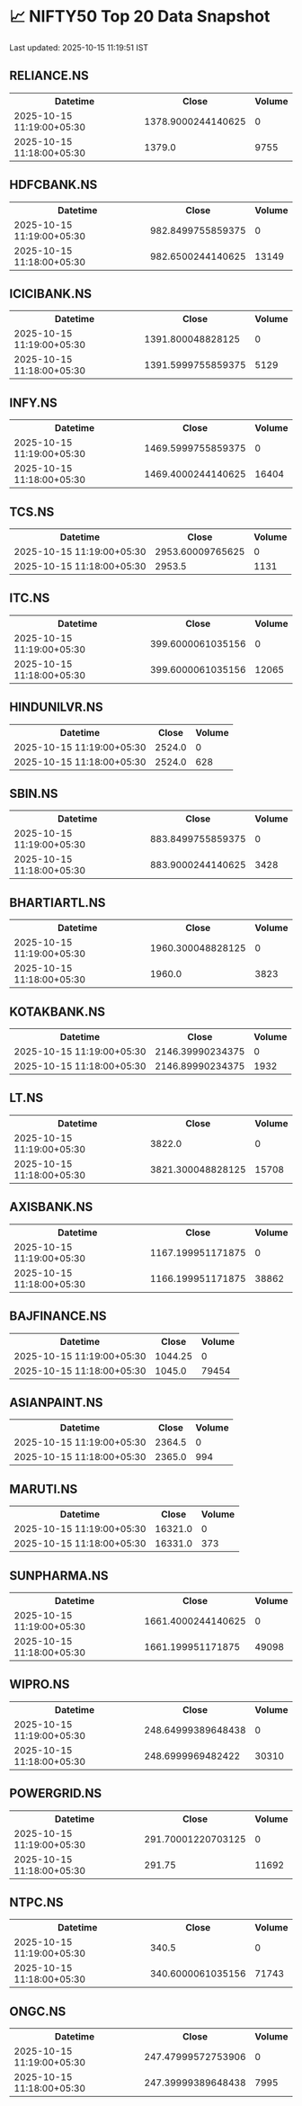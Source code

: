 # 📈 NIFTY50 Top 20 Data Snapshot

Last updated: 2025-10-15 11:19:51 IST

## RELIANCE.NS

<table>
  <tr><th>Datetime</th><th>Close</th><th>Volume</th></tr>
  <tr><td>2025-10-15 11:19:00+05:30</td><td>1378.9000244140625</td><td>0</td></tr>
  <tr><td>2025-10-15 11:18:00+05:30</td><td>1379.0</td><td>9755</td></tr>
</table>

## HDFCBANK.NS

<table>
  <tr><th>Datetime</th><th>Close</th><th>Volume</th></tr>
  <tr><td>2025-10-15 11:19:00+05:30</td><td>982.8499755859375</td><td>0</td></tr>
  <tr><td>2025-10-15 11:18:00+05:30</td><td>982.6500244140625</td><td>13149</td></tr>
</table>

## ICICIBANK.NS

<table>
  <tr><th>Datetime</th><th>Close</th><th>Volume</th></tr>
  <tr><td>2025-10-15 11:19:00+05:30</td><td>1391.800048828125</td><td>0</td></tr>
  <tr><td>2025-10-15 11:18:00+05:30</td><td>1391.5999755859375</td><td>5129</td></tr>
</table>

## INFY.NS

<table>
  <tr><th>Datetime</th><th>Close</th><th>Volume</th></tr>
  <tr><td>2025-10-15 11:19:00+05:30</td><td>1469.5999755859375</td><td>0</td></tr>
  <tr><td>2025-10-15 11:18:00+05:30</td><td>1469.4000244140625</td><td>16404</td></tr>
</table>

## TCS.NS

<table>
  <tr><th>Datetime</th><th>Close</th><th>Volume</th></tr>
  <tr><td>2025-10-15 11:19:00+05:30</td><td>2953.60009765625</td><td>0</td></tr>
  <tr><td>2025-10-15 11:18:00+05:30</td><td>2953.5</td><td>1131</td></tr>
</table>

## ITC.NS

<table>
  <tr><th>Datetime</th><th>Close</th><th>Volume</th></tr>
  <tr><td>2025-10-15 11:19:00+05:30</td><td>399.6000061035156</td><td>0</td></tr>
  <tr><td>2025-10-15 11:18:00+05:30</td><td>399.6000061035156</td><td>12065</td></tr>
</table>

## HINDUNILVR.NS

<table>
  <tr><th>Datetime</th><th>Close</th><th>Volume</th></tr>
  <tr><td>2025-10-15 11:19:00+05:30</td><td>2524.0</td><td>0</td></tr>
  <tr><td>2025-10-15 11:18:00+05:30</td><td>2524.0</td><td>628</td></tr>
</table>

## SBIN.NS

<table>
  <tr><th>Datetime</th><th>Close</th><th>Volume</th></tr>
  <tr><td>2025-10-15 11:19:00+05:30</td><td>883.8499755859375</td><td>0</td></tr>
  <tr><td>2025-10-15 11:18:00+05:30</td><td>883.9000244140625</td><td>3428</td></tr>
</table>

## BHARTIARTL.NS

<table>
  <tr><th>Datetime</th><th>Close</th><th>Volume</th></tr>
  <tr><td>2025-10-15 11:19:00+05:30</td><td>1960.300048828125</td><td>0</td></tr>
  <tr><td>2025-10-15 11:18:00+05:30</td><td>1960.0</td><td>3823</td></tr>
</table>

## KOTAKBANK.NS

<table>
  <tr><th>Datetime</th><th>Close</th><th>Volume</th></tr>
  <tr><td>2025-10-15 11:19:00+05:30</td><td>2146.39990234375</td><td>0</td></tr>
  <tr><td>2025-10-15 11:18:00+05:30</td><td>2146.89990234375</td><td>1932</td></tr>
</table>

## LT.NS

<table>
  <tr><th>Datetime</th><th>Close</th><th>Volume</th></tr>
  <tr><td>2025-10-15 11:19:00+05:30</td><td>3822.0</td><td>0</td></tr>
  <tr><td>2025-10-15 11:18:00+05:30</td><td>3821.300048828125</td><td>15708</td></tr>
</table>

## AXISBANK.NS

<table>
  <tr><th>Datetime</th><th>Close</th><th>Volume</th></tr>
  <tr><td>2025-10-15 11:19:00+05:30</td><td>1167.199951171875</td><td>0</td></tr>
  <tr><td>2025-10-15 11:18:00+05:30</td><td>1166.199951171875</td><td>38862</td></tr>
</table>

## BAJFINANCE.NS

<table>
  <tr><th>Datetime</th><th>Close</th><th>Volume</th></tr>
  <tr><td>2025-10-15 11:19:00+05:30</td><td>1044.25</td><td>0</td></tr>
  <tr><td>2025-10-15 11:18:00+05:30</td><td>1045.0</td><td>79454</td></tr>
</table>

## ASIANPAINT.NS

<table>
  <tr><th>Datetime</th><th>Close</th><th>Volume</th></tr>
  <tr><td>2025-10-15 11:19:00+05:30</td><td>2364.5</td><td>0</td></tr>
  <tr><td>2025-10-15 11:18:00+05:30</td><td>2365.0</td><td>994</td></tr>
</table>

## MARUTI.NS

<table>
  <tr><th>Datetime</th><th>Close</th><th>Volume</th></tr>
  <tr><td>2025-10-15 11:19:00+05:30</td><td>16321.0</td><td>0</td></tr>
  <tr><td>2025-10-15 11:18:00+05:30</td><td>16331.0</td><td>373</td></tr>
</table>

## SUNPHARMA.NS

<table>
  <tr><th>Datetime</th><th>Close</th><th>Volume</th></tr>
  <tr><td>2025-10-15 11:19:00+05:30</td><td>1661.4000244140625</td><td>0</td></tr>
  <tr><td>2025-10-15 11:18:00+05:30</td><td>1661.199951171875</td><td>49098</td></tr>
</table>

## WIPRO.NS

<table>
  <tr><th>Datetime</th><th>Close</th><th>Volume</th></tr>
  <tr><td>2025-10-15 11:19:00+05:30</td><td>248.64999389648438</td><td>0</td></tr>
  <tr><td>2025-10-15 11:18:00+05:30</td><td>248.6999969482422</td><td>30310</td></tr>
</table>

## POWERGRID.NS

<table>
  <tr><th>Datetime</th><th>Close</th><th>Volume</th></tr>
  <tr><td>2025-10-15 11:19:00+05:30</td><td>291.70001220703125</td><td>0</td></tr>
  <tr><td>2025-10-15 11:18:00+05:30</td><td>291.75</td><td>11692</td></tr>
</table>

## NTPC.NS

<table>
  <tr><th>Datetime</th><th>Close</th><th>Volume</th></tr>
  <tr><td>2025-10-15 11:19:00+05:30</td><td>340.5</td><td>0</td></tr>
  <tr><td>2025-10-15 11:18:00+05:30</td><td>340.6000061035156</td><td>71743</td></tr>
</table>

## ONGC.NS

<table>
  <tr><th>Datetime</th><th>Close</th><th>Volume</th></tr>
  <tr><td>2025-10-15 11:19:00+05:30</td><td>247.47999572753906</td><td>0</td></tr>
  <tr><td>2025-10-15 11:18:00+05:30</td><td>247.39999389648438</td><td>7995</td></tr>
</table>

